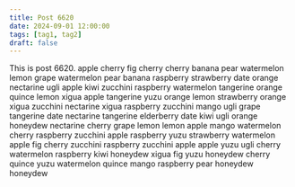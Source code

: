 ```yaml
---
title: Post 6620
date: 2024-09-01 12:00:00
tags: [tag1, tag2]
draft: false
---
```

This is post 6620.
apple
cherry
fig
cherry
cherry
banana
pear
watermelon
lemon
grape
watermelon
pear
banana
raspberry
strawberry
date
orange
nectarine
ugli
apple
kiwi
zucchini
raspberry
watermelon
tangerine
orange
quince
lemon
xigua
apple
tangerine
yuzu
orange
lemon
strawberry
orange
xigua
zucchini
nectarine
xigua
raspberry
zucchini
mango
ugli
grape
tangerine
date
nectarine
tangerine
elderberry
date
kiwi
ugli
orange
honeydew
nectarine
cherry
grape
lemon
lemon
apple
mango
watermelon
cherry
raspberry
zucchini
apple
raspberry
yuzu
strawberry
watermelon
apple
fig
cherry
zucchini
raspberry
zucchini
apple
apple
yuzu
ugli
cherry
watermelon
raspberry
kiwi
honeydew
xigua
fig
yuzu
honeydew
cherry
quince
yuzu
watermelon
quince
mango
raspberry
pear
honeydew
honeydew
